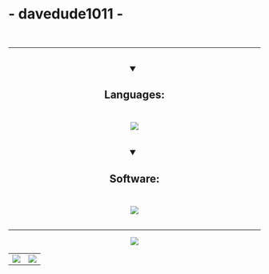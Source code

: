 # - davedude1011 -
<br>
<hr>
<br>
<details open align="center" style="font-weight: bold; font-size: large">
	<summary><h3>Languages:</h3></summary>
	<br>
	<img src="https://skillicons.dev/icons?i=js,html,css,py&theme=dark">
</details>
<br>
<br>
<details open align="center" style="font-weight: bold; font-size: large">
	<summary><h3>Software:</h3></summary>
	<br>
	<img src="https://skillicons.dev/icons?i=vscode,figma,stackoverflow,discord&theme=dark">
</details>
<br>
<hr>

<div align="center" style="margin-block: 1em">
        <a href="https://discord.com/users/881114459752525834">
            <img src="https://lanyard.cnrad.dev/api/881114459752525834?borderRadius=10px&animated=:true&bg=282A3682" />
        </a>
</div>

<table
    align="center">
    <tr
        align="center">
        <td
            align="center"
            style="width: 50%;">
            <img
                src="https://github-readme-stats.vercel.app/api/?username=acquitelol&show_icons=true&hide_border=true&hide_title=false&count_private=true&title_color=ffb3e5&text_color=fff0f9&icon_color=ffb3e5&bg_color=282A3682&border_radius=20" />
        </td>
        <td
            align="center"
            style="width: 50%;">
            <img
                src="https://github-readme-stats.quantumlytangled.vercel.app/api/top-langs/?username=acquitelol&layout=compact&show_icons=true&hide_border=true&count_private=true&title_color=ffb3e5&text_color=fff0f9&icon_color=ffb3e5&bg_color=282A3682&border_radius=25" />
        </td>
    </tr>
</table>
